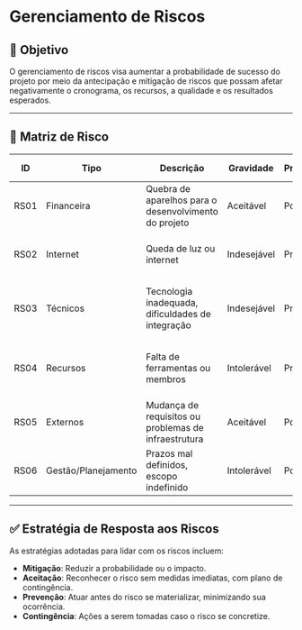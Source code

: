 # Gerenciamento de Riscos

## 📌 Objetivo

O gerenciamento de riscos visa aumentar a probabilidade de sucesso do projeto por meio da antecipação e mitigação de riscos que possam afetar negativamente o cronograma, os recursos, a qualidade e os resultados esperados.

---

## 🧩 Matriz de Risco

| ID    | Tipo             | Descrição                                                  | Gravidade     | Probabilidade | Impacto | Gatilho                                           | Responsável             | Resposta Proativa                                     | Resposta de Contingência                               |
|-------|------------------|------------------------------------------------------------|---------------|----------------|---------|---------------------------------------------------|--------------------------|--------------------------------------------------------|--------------------------------------------------------|
| RS01  | Financeira        | Quebra de aparelhos para o desenvolvimento do projeto     | Aceitável     | Possível       | Baixo   | Equipamento com falhas ou parada                  | Equipe técnica          | Backup e uso de cloud computing                        | Buscar equipamentos alternativos                       |
| RS02  | Internet          | Queda de luz ou internet                                   | Indesejável   | Provável       | Médio   | Perda de conexão/energia durante o desenvolvimento| Líder do projeto        | Trabalho offline e versões locais                      | Usar rede móvel ou outro local                         |
| RS03  | Técnicos          | Tecnologia inadequada, dificuldades de integração          | Indesejável   | Provável       | Alta    | Incompatibilidade ou erros técnicos               | Dev responsável         | Escolha de tecnologias testadas, ambiente de testes    | Refatoração ou troca de tecnologia                     |
| RS04  | Recursos          | Falta de ferramentas ou membros                            | Intolerável   | Provável       | Extrema | Ausência de membros ou ferramentas essenciais     | Coordenador do projeto  | Múltiplos membros treinados, validação antecipada      | Redistribuição de tarefas, uso de software alternativo |
| RS05  | Externos          | Mudança de requisitos ou problemas de infraestrutura       | Aceitável     | Possível       | Baixo   | Solicitações externas ou falhas externas          | Líder e equipe técnica  | Documentação de requisitos                             | Negociação e priorização de tarefas                   |
| RS06  | Gestão/Planejamento | Prazos mal definidos, escopo indefinido                   | Intolerável   | Possível       | Extrema | Atrasos e falha de comunicação                    | Líder do projeto        | Cronograma realista e reuniões frequentes              | Replanejamento e divisão de tarefas urgentes          |

---

## ✅ Estratégia de Resposta aos Riscos

As estratégias adotadas para lidar com os riscos incluem:
- **Mitigação**: Reduzir a probabilidade ou o impacto.
- **Aceitação**: Reconhecer o risco sem medidas imediatas, com plano de contingência.
- **Prevenção**: Atuar antes do risco se materializar, minimizando sua ocorrência.
- **Contingência**: Ações a serem tomadas caso o risco se concretize.
